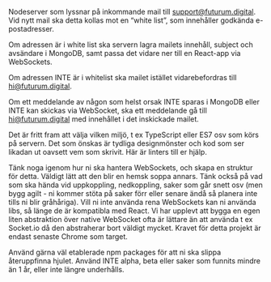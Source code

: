 Nodeserver som lyssnar på inkommande mail till support@futurum.digital. Vid nytt mail ska detta kollas mot en “white list”, som innehåller godkända e-postadresser. <br>

Om adressen är i white list ska servern lagra mailets innehåll, subject och avsändare i MongoDB, samt passa det vidare ner till en React-app via WebSockets.

Om adressen INTE är i whitelist ska mailet istället vidarebefordras till hi@futurum.digital.

Om ett meddelande av någon som helst orsak INTE sparas i MongoDB eller INTE kan skickas via WebSocket, ska ett meddelande gå till hi@futurum.digital med innehållet i det inskickade mailet.

Det är fritt fram att välja vilken miljö, t ex TypeScript eller ES7 osv som körs på servern. Det som önskas är tydliga designmönster och kod som ser likadan ut oavsett vem som skrivit. Här är linters till er hjälp.

Tänk noga igenom hur ni ska hantera WebSockets, och skapa en struktur för detta. Väldigt lätt att den blir en hemsk soppa annars. Tänk också på vad som ska hända vid uppkoppling, nedkoppling, saker som går snett osv (men bygg agilt - ni kommer stöta på saker förr eller senare ändå så planera inte tills ni blir gråhåriga). Vill ni inte använda rena WebSockets kan ni använda libs, så länge de är kompatibla med React. Vi har upplevt att bygga en egen liten abstraktion över native WebSocket ofta är lättare än att använda t ex Socket.io då den abstraherar bort väldigt mycket. Kravet för detta projekt är endast senaste Chrome som target.

Använd gärna väl etablerade npm packages för att ni ska slippa återuppfinna hjulet. Använd INTE alpha, beta eller saker som funnits mindre än 1 år, eller inte längre underhålls.